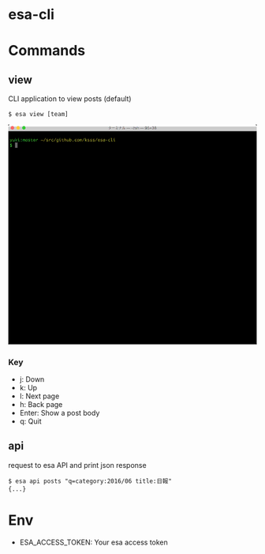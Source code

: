 esa-cli
=======

# Commands

## view

CLI application to view posts (default)

```
$ esa view [team]
```

![img](https://raw.githubusercontent.com/ksss/esa-cli/master/demo.gif)

### Key

- j: Down
- k: Up
- l: Next page
- h: Back page
- Enter: Show a post body
- q: Quit

## api

request to esa API and print json response

```
$ esa api posts "q=category:2016/06 title:日報"
{...}
```

# Env

- ESA_ACCESS_TOKEN: Your esa access token
